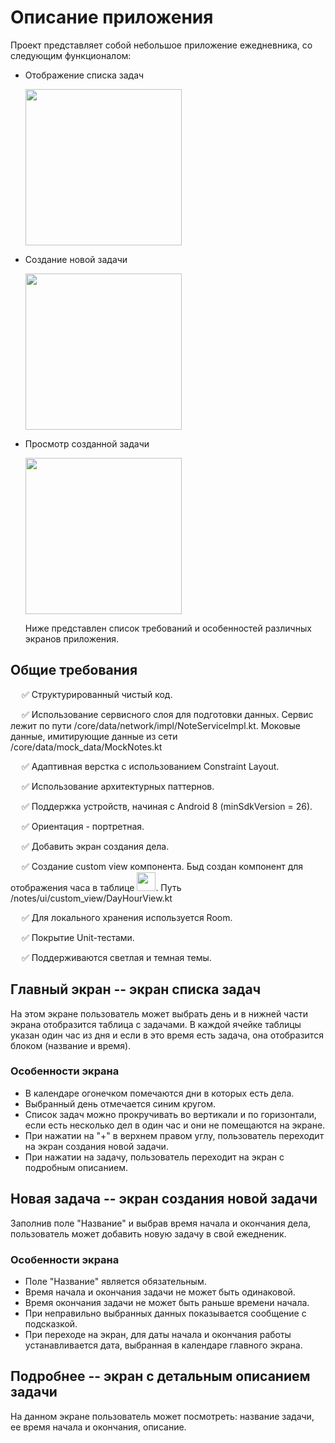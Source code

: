 # Описание приложения

Проект представляет собой небольшое приложение ежедневника, со следующим функционалом:

- Отображение списка задач

  <img src="https://github.com/VPolikushin94/DailyPlanner/assets/121296133/88b416b2-b93f-435a-8e53-81cfcbf66c5e" width="250"/>

- Создание новой задачи

  <img src="https://github.com/VPolikushin94/DailyPlanner/assets/121296133/90e7795d-92e0-405b-afe4-550955a9ef96" width="250"/>

- Просмотр созданной задачи

  <img src="https://github.com/VPolikushin94/DailyPlanner/assets/121296133/1f532e3f-b1d0-4a29-b55c-8b12816466f8" width="250"/>

  Ниже представлен список требований и особенностей различных экранов приложения.

## Общие требования

&emsp; ✅ Структурированный чистый код.

&emsp; ✅ Использование сервисного слоя для подготовки данных. Сервис лежит по пути /core/data/network/impl/NoteServiceImpl.kt. Моковые данные, имитирующие данные из сети /core/data/mock_data/MockNotes.kt

&emsp; ✅ Адаптивная верстка с использованием Constraint Layout.

&emsp; ✅ Использование архитектурных паттернов.

&emsp; ✅ Поддержка устройств, начиная с Android 8 (minSdkVersion = 26).

&emsp; ✅ Ориентация - портретная.

&emsp; ✅ Добавить экран создания дела.

&emsp; ✅ Создание custom view компонента. Быд создан компонент для отображения часа в таблице <img src="https://github.com/VPolikushin94/DailyPlanner/assets/121296133/b79bca2d-5e30-4ef7-9f2a-863b1fef7dab" width="30"/>. Путь /notes/ui/custom_view/DayHourView.kt

&emsp; ✅ Для локального хранения используется Room.

&emsp; ✅ Покрытие Unit-тестами.

&emsp; ✅ Поддерживаются светлая и темная темы.

## Главный экран -- экран списка задач

На этом экране пользователь может выбрать день и в нижней части экрана отобразится таблица с задачами. В каждой ячейке таблицы указан один час из дня и если в это время есть задача, она отобразится блоком (название и время).

### Особенности экрана

- В календаре огонечком помечаются дни в которых есть дела.
- Выбранный день отмечается синим кругом.
- Список задач можно прокручивать во вертикали и по горизонтали, если есть несколько дел в один час и они не помещаются на экране.
- При нажатии на "+" в верхнем правом углу, пользователь переходит на экран создания новой задачи.
- При нажатии на задачу, пользователь переходит на экран с подробным описанием.

## Новая задача -- экран создания новой задачи

Заполнив поле "Название" и выбрав время начала и окончания дела, пользователь может добавить новую задачу в свой ежедненик.

### Особенности экрана

- Поле "Название" является обязательным.
- Время начала и окончания задачи не может быть одинаковой.
- Время окончания задачи не может быть раньше времени начала.
- При неправильно выбранных данных показывается сообщение с подсказкой.
- При переходе на экран, для даты начала и окончания работы устанавливается дата, выбранная в календаре главного экрана.

## Подробнее -- экран с детальным описанием задачи

На данном экране пользователь может посмотреть: название задачи, ее время начала и окончания, описание.
